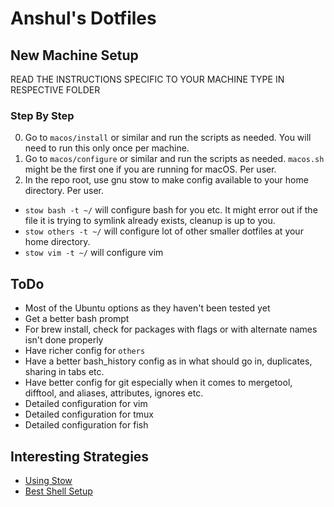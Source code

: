 # Anshul's Dotfiles

## New Machine Setup
READ THE INSTRUCTIONS SPECIFIC TO YOUR MACHINE TYPE IN RESPECTIVE FOLDER

### Step By Step
0. Go to `macos/install` or similar and run the scripts as needed. You will need to run this only once per machine.
0. Go to `macos/configure` or similar and run the scripts as needed. `macos.sh` might be the first one if you are running for macOS. Per user.
0. In the repo root, use gnu stow to make config available to your home directory. Per user.
  * `stow bash -t ~/` will configure bash for you etc. It might error out if the file it is trying to symlink already exists, cleanup is up to you.
  * `stow others -t ~/` will configure lot of other smaller dotfiles at your home directory.
  * `stow vim -t ~/` will configure vim

## ToDo
* Most of the Ubuntu options as they haven't been tested yet
* Get a better bash prompt
* For brew install, check for packages with flags or with alternate names isn't done properly
* Have richer config for `others`
* Have a better bash_history config as in what should go in, duplicates, sharing in tabs etc.
* Have better config for git especially when it comes to mergetool, difftool, and aliases, attributes, ignores etc.
* Detailed configuration for vim
* Detailed configuration for tmux
* Detailed configuration for fish

## Interesting Strategies
* [Using Stow](https://spin.atomicobject.com/2014/12/26/manage-dotfiles-gnu-stow/)
* [Best Shell Setup](https://bitbucket.org/flowblok/shell-startup/src)
